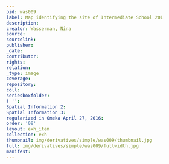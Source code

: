 ```yaml
---
pid: was009
label: Map identifying the site of Intermediate School 201
description:
creator: Wasserman, Nina
source:
sourcelink:
publisher:
_date:
contributor:
rights:
relation:
_type: image
coverage:
repository:
coll:
seriesboxfolder:
! '':
Spatial Information 2:
Spatial Information 3:
regularized in Omeka April 27, 2016:
order: '08'
layout: exh_item
collection: exh
thumbnail: img/derivatives/simple/was009/thumbnail.jpg
full: img/derivatives/simple/was009/fullwidth.jpg
manifest:
---
```

